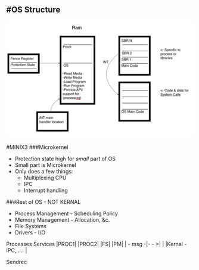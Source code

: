 #OS Structure
---
![alt text](https://github.com/gera-cameron/COP4600/blob/master/Charts/CompleteDiagram8_31.png "Diagram")

#MINIX3
###Microkernel
- Protection state high for *small* part of OS
- Small part is Microkernel
- Only does a few things:
  - Multiplexing CPU
  - IPC
  - Interrupt handling

###Rest of OS - NOT KERNAL
- Process Management - Scheduling Policy
- Memory Management - Allocation, &c.
- File Systems
- Drivers - I/O

Processes        Services
|PROC1| |PROC2| |FS| |PM|
  | - msg -|- - >|    |
|Kernal - IPC, ....    |

Sendrec
